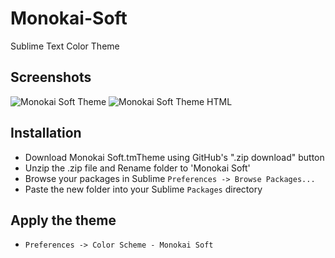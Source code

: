 Monokai-Soft
============

Sublime Text Color Theme

## Screenshots
![Monokai Soft Theme](https://raw.github.com/CalebAmesbury/Monokai-Soft/master/Screenshot.png)
![Monokai Soft Theme HTML](https://raw.github.com/CalebAmesbury/Monokai-Soft/master/Screenshot2.png)



## Installation

* Download Monokai Soft.tmTheme using GitHub's ".zip download" button
* Unzip the .zip file and Rename folder to 'Monokai Soft'
* Browse your packages in Sublime `Preferences -> Browse Packages...`
* Paste the new folder into your Sublime `Packages` directory


## Apply the theme

* `Preferences -> Color Scheme - Monokai Soft`
